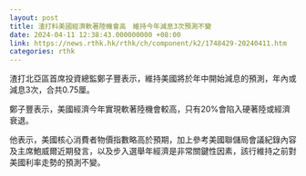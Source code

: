 ```yaml
---
layout: post
title: 渣打料美國經濟軟著陸機會高　維持今年減息3次預測不變
date: 2024-04-11 12:38:43.000000000 +08:00
link: https://news.rthk.hk/rthk/ch/component/k2/1748429-20240411.htm
categories: rthk
---
```


渣打北亞區首席投資總監鄭子豐表示，維持美國將於年中開始減息的預測，年內或減息3次，合共0.75厘。

鄭子豐表示，美國經濟今年實現軟著陸機會較高，只有20%會陷入硬著陸或經濟衰退。

他表示，美國核心消費者物價指數略高於預期，加上參考美國聯儲局會議紀錄內容及主席鮑威爾近期發言，以及步入選舉年經濟是非常關鍵性因素，該行維持之前對美國利率走勢的預測不變。
